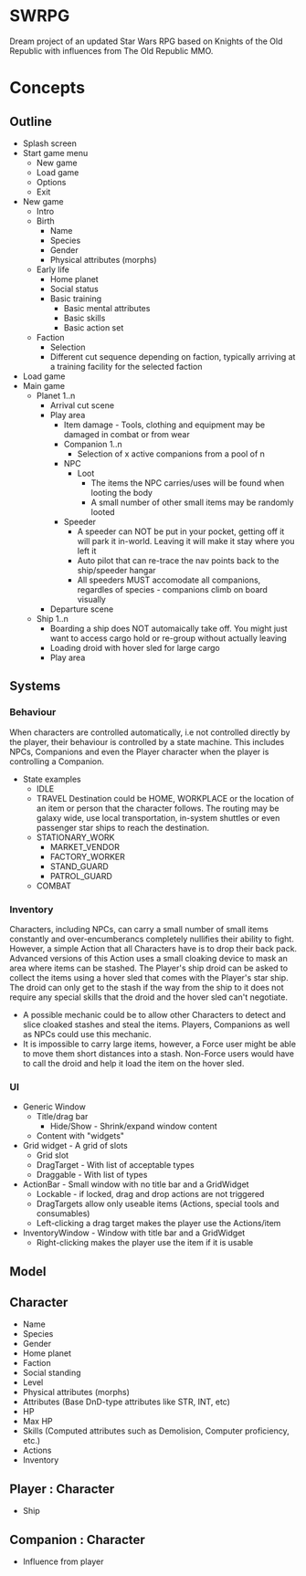 # SWRPG
Dream project of an updated Star Wars RPG based on Knights of the Old
Republic with influences from The Old Republic MMO.

# Concepts
## Outline
* Splash screen
* Start game menu
  * New game
  * Load game
  * Options
  * Exit
* New game
  * Intro
  * Birth
    * Name
    * Species
    * Gender
    * Physical attributes (morphs)
  * Early life
    * Home planet
    * Social status
    * Basic training
      * Basic mental attributes
      * Basic skills
      * Basic action set
  * Faction
    * Selection
    * Different cut sequence depending on faction, typically arriving
      at a training facility for the selected faction
* Load game
* Main game
  * Planet 1..n
    * Arrival cut scene
    * Play area
      * Item damage - Tools, clothing and equipment may be damaged in
        combat or from wear
      * Companion 1..n
        * Selection of x active companions from a pool of n
      * NPC
        * Loot
          * The items the NPC carries/uses will be found when looting
            the body
          * A small number of other small items may be randomly looted
      * Speeder
        * A speeder can NOT be put in your pocket, getting off it will
          park it in-world. Leaving it will make it stay where you left
          it
        * Auto pilot that can re-trace the nav points back to the
          ship/speeder hangar
        * All speeders MUST accomodate all companions, regardles of
          species - companions climb on board visually
    * Departure scene
  * Ship 1..n
    * Boarding a ship does NOT automaically take off. You might just
      want to access cargo hold or re-group without actually leaving
    * Loading droid with hover sled for large cargo
    * Play area
    
## Systems
### Behaviour
When characters are controlled automatically, i.e not controlled directly by the player, their behaviour is controlled by a state machine. This includes NPCs, Companions and even the Player character when the player is controlling a Companion.
* State examples
  * IDLE
  * TRAVEL
    Destination could be HOME, WORKPLACE or the location of an item or
    person that the character follows. The routing may be galaxy wide,
    use local transportation, in-system shuttles or even passenger star
    ships to reach the destination.
  * STATIONARY_WORK
    * MARKET_VENDOR
    * FACTORY_WORKER
    * STAND_GUARD
    * PATROL_GUARD
  * COMBAT

### Inventory
Characters, including NPCs, can carry a small number of small items
constantly and over-encumberancs completely nullifies their ability to
fight. However, a simple Action that all Characters have is to drop their
back pack. Advanced versions of this Action uses a small cloaking device
to mask an area where items can be stashed. 
The Player's ship droid can be asked to collect the items using a hover
sled that comes with the Player's star ship. The droid can only get to
the stash if the way from the ship to it does not require any special
skills that the droid and the hover sled can't negotiate.
* A possible mechanic could be to allow other Characters to detect and slice
  cloaked stashes and steal the items. Players, Companions as well as NPCs
  could use this mechanic.
* It is impossible to carry large items, however, a Force user might be able
  to move them short distances into a stash. Non-Force users would have to
  call the droid and help it load the item on the hover sled. 
      
### UI
* Generic Window
  * Title/drag bar
    * Hide/Show - Shrink/expand window content
  * Content with "widgets"
* Grid widget - A grid of slots
  * Grid slot
  * DragTarget - With list of acceptable types
  * Draggable - With list of types
* ActionBar - Small window with no title bar and a GridWidget
  * Lockable - if locked, drag and drop actions are not triggered
  * DragTargets allow only useable items (Actions, special tools and
    consumables)
  * Left-clicking a drag target makes the player use the Actions/item
* InventoryWindow - Window with title bar and a GridWidget
  * Right-clicking makes the player use the item if it is usable

## Model
## Character
* Name
* Species
* Gender
* Home planet
* Faction
* Social standing
* Level
* Physical attributes (morphs)
* Attributes (Base DnD-type attributes like STR, INT, etc)
* HP
* Max HP
* Skills (Computed attributes such as Demolision, Computer proficiency, etc.)
* Actions
* Inventory
## Player : Character
* Ship
## Companion : Character
* Influence from player
